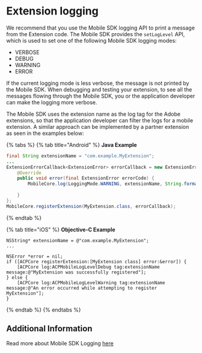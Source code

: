 # Extension logging

We recommend that you use the Mobile SDK logging API to print a message from the Extension code. The Mobile SDK provides the `setLogLevel` API, which is used to set one of the following Mobile SDK logging modes:

* VERBOSE
* DEBUG
* WARNING
* ERROR 

If the current logging mode is less verbose, the message is not printed by the Mobile SDK. When debugging and testing your extension, to see all the messages flowing through the Mobile SDK, you or the application developer can make the logging more verbose.

The Mobile SDK uses the extension name as the log tag for the Adobe extensions, so that the application developer can filter the logs for a mobile extension. A similar approach can be implemented by a partner extension as seen in the examples below:

{% tabs %}
{% tab title="Android" %}
**Java Example**

```java
final String extensionName = "com.example.MyExtension";
...
ExtensionErrorCallback<ExtensionError> errorCallback = new ExtensionErrorCallback<ExtensionError>() {
    @Override
    public void error(final ExtensionError errorCode) {
        MobileCore.log(LoggingMode.WARNING, extensionName, String.format("An error occurred while registering extension, %s",
                                                                                     errorCode.getErrorName()));
    }
};
MobileCore.registerExtension(MyExtension.class, errorCallback);
```
{% endtab %}

{% tab title="iOS" %}
**Objective-C Example**

```text
NSString* extensionName = @"com.example.MyExtension";
...

NSError *error = nil;
if ([ACPCore registerExtension:[MyExtension class] error:&error]) {
    [ACPCore log:ACPMobileLogLevelDebug tag:extensionName message:@"MyExtension was successfully registered"];
} else {
    [ACPCore log:ACPMobileLogLevelWarning tag:extensionName message:@"An error occurred while attempting to register MyExtension"];
}
```
{% endtab %}
{% endtabs %}

## Additional Information

Read more about Mobile SDK Logging [here](../../using-mobile-extensions/mobile-core/mobile-core-api-reference.md#logging)

